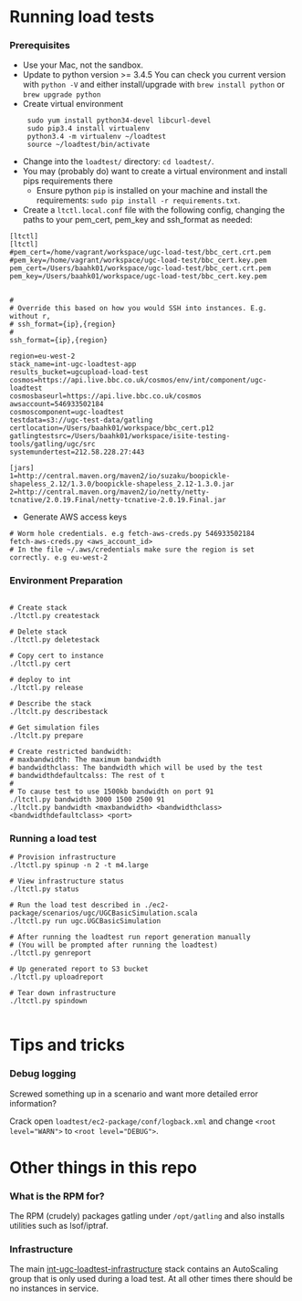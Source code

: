 # Running load tests
### Prerequisites
 * Use your Mac, not the sandbox.
 * Update to python version >= 3.4.5 You can check you current version with
   `python -V` and either install/upgrade with `brew install python` or `brew
   upgrade python`
 * Create virtual environment
   ```
    sudo yum install python34-devel libcurl-devel
    sudo pip3.4 install virtualenv
    python3.4 -m virtualenv ~/loadtest
    source ~/loadtest/bin/activate
    ```
 * Change into the `loadtest/` directory: `cd loadtest/`.
 * You may (probably do) want to create a virtual environment and install pips requirements there
    * Ensure python `pip` is installed on your machine and install the
   requirements: `sudo pip install -r requirements.txt`.
 * Create a `ltctl.local.conf` file with the following config, changing the
   paths to your pem_cert, pem_key and ssh_format as needed:
```dosini
[ltctl]
[ltctl]
#pem_cert=/home/vagrant/workspace/ugc-load-test/bbc_cert.crt.pem
#pem_key=/home/vagrant/workspace/ugc-load-test/bbc_cert.key.pem
pem_cert=/Users/baahk01/workspace/ugc-load-test/bbc_cert.crt.pem
pem_key=/Users/baahk01/workspace/ugc-load-test/bbc_cert.key.pem


#
# Override this based on how you would SSH into instances. E.g. without r,
# ssh_format={ip},{region}
#
ssh_format={ip},{region}

region=eu-west-2
stack_name=int-ugc-loadtest-app
results_bucket=ugcupload-load-test
cosmos=https://api.live.bbc.co.uk/cosmos/env/int/component/ugc-loadtest
cosmosbaseurl=https://api.live.bbc.co.uk/cosmos
awsaccount=546933502184
cosmoscomponent=ugc-loadtest
testdata=s3://ugc-test-data/gatling
certlocation=/Users/baahk01/workspace/bbc_cert.p12
gatlingtestsrc=/Users/baahk01/workspace/isite-testing-tools/gatling/ugc/src
systemundertest=212.58.228.27:443

[jars]
1=http://central.maven.org/maven2/io/suzaku/boopickle-shapeless_2.12/1.3.0/boopickle-shapeless_2.12-1.3.0.jar
2=http://central.maven.org/maven2/io/netty/netty-tcnative/2.0.19.Final/netty-tcnative-2.0.19.Final.jar

```
 * Generate AWS access keys
```shell
# Worm hole credentials. e.g fetch-aws-creds.py 546933502184
fetch-aws-creds.py <aws_account_id>
# In the file ~/.aws/credentials make sure the region is set correctly. e.g eu-west-2

```

### Environment Preparation
```shell

# Create stack
./ltctl.py createstack

# Delete stack
./ltctl.py deletestack

# Copy cert to instance
./ltctl.py cert

# deploy to int
./ltctl.py release

# Describe the stack
./ltclt.py describestack

# Get simulation files
./ltclt.py prepare

# Create restricted bandwidth:
# maxbandwidth: The maximum bandwidth
# bandwidthclass: The bandwidth which will be used by the test
# bandwidthdefaultcalss: The rest of t
#
# To cause test to use 1500kb bandwidth on port 91
./ltctl.py bandwidth 3000 1500 2500 91
./ltclt.py bandwidth <maxbandwidth> <bandwidthclass> <bandwidthdefaultclass> <port>

```

### Running a load test
```shell
# Provision infrastructure
./ltctl.py spinup -n 2 -t m4.large

# View infrastructure status
./ltctl.py status

# Run the load test described in ./ec2-package/scenarios/ugc/UGCBasicSimulation.scala
./ltctl.py run ugc.UGCBasicSimulation

# After running the loadtest run report generation manually 
# (You will be prompted after running the loadtest)
./ltctl.py genreport

# Up generated report to S3 bucket 
./ltctl.py uploadreport

# Tear down infrastructure
./ltctl.py spindown


```

# Tips and tricks

### Debug logging
Screwed something up in a scenario and want more detailed error information?

Crack open `loadtest/ec2-package/conf/logback.xml` and change
`<root level="WARN">` to `<root level="DEBUG">`.


# Other things in this repo
### What is the RPM for?
The RPM (crudely) packages gatling under `/opt/gatling` and also installs
utilities such as lsof/iptraf.

### Infrastructure
The main
[int-ugc-loadtest-infrastructure](https://admin.live.bbc.co.uk/cosmos/env/int/component/ugc-loadtest/stacks)
stack contains an AutoScaling group that is only used during a load test. At
all other times there should be no instances in service.

